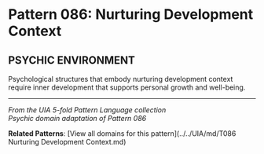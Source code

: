 # Pattern 086: Nurturing Development Context

## PSYCHIC ENVIRONMENT

Psychological structures that embody nurturing development context require inner development that supports personal growth and well-being.

---

*From the UIA 5-fold Pattern Language collection*  
*Psychic domain adaptation of Pattern 086*

**Related Patterns**: [View all domains for this pattern](../../UIA/md/T086 Nurturing Development Context.md)